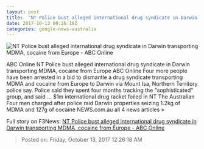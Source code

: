 ```yaml
---
layout: post
title:  "NT Police bust alleged international drug syndicate in Darwin transporting MDMA, cocaine from Europe - ABC Online"
date: 2017-10-13 00:26:18Z
categories: google-news-australia
---
```


![NT Police bust alleged international drug syndicate in Darwin transporting MDMA, cocaine from Europe - ABC Online](http://www.abc.net.au/news/image/9046694-1x1-700x700.jpg)

ABC Online NT Police bust alleged international drug syndicate in Darwin transporting MDMA, cocaine from Europe ABC Online Four more people have been arrested in a bid to dismantle a drug syndicate transporting MDMA and cocaine from Europe to Darwin via Mount Isa, Northern Territory police say. Police said they spent four months tracking the "sophisticated" group, and said ... $1m international drug racket foiled in NT The Australian Four men charged after police raid Darwin properties seizing 1.2kg of MDMA and 127g of cocaine NEWS.com.au all 4 news articles »


Full story on F3News: [NT Police bust alleged international drug syndicate in Darwin transporting MDMA, cocaine from Europe - ABC Online](http://www.f3nws.com/n/XpRpXF)

> Posted on: Friday, October 13, 2017 12:26:18 AM

